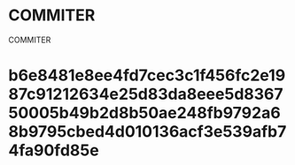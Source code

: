 # COMMITER
COMMITER






# b6e8481e8ee4fd7cec3c1f456fc2e1987c91212634e25d83da8eee5d836750005b49b2d8b50ae248fb9792a68b9795cbed4d010136acf3e539afb74fa90fd85e
